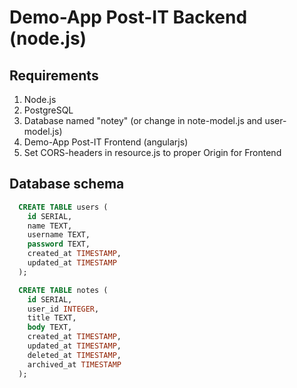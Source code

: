 Demo-App Post-IT Backend (node.js)
==================================

Requirements
------------
1. Node.js
2. PostgreSQL
3. Database named "notey" (or change in note-model.js and user-model.js)
4. Demo-App Post-IT Frontend (angularjs)
5. Set CORS-headers in resource.js to proper Origin for Frontend

Database schema
---------------
```sql
  CREATE TABLE users (
    id SERIAL,
    name TEXT,
    username TEXT,
    password TEXT,
    created_at TIMESTAMP,
    updated_at TIMESTAMP
  );

  CREATE TABLE notes (
    id SERIAL,
    user_id INTEGER,
    title TEXT,
    body TEXT,
    created_at TIMESTAMP,
    updated_at TIMESTAMP,
    deleted_at TIMESTAMP,
    archived_at TIMESTAMP
  );
```
